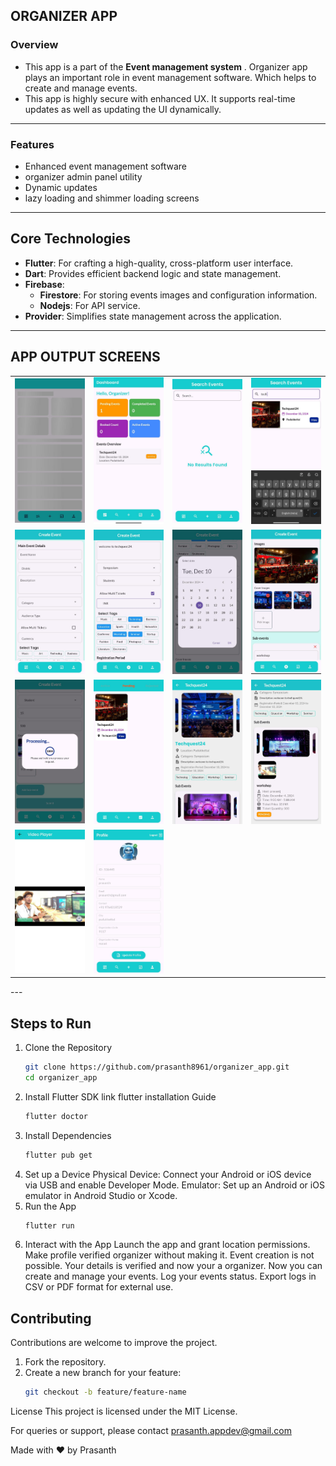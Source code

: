 
## ORGANIZER APP

### Overview 
  - This app is a part of the **Event management system** . Organizer app plays an important role in event management software. Which helps to create and manage events.
  - This app is highly secure with enhanced UX. It supports real-time updates as well as updating the UI dynamically. 
---

### Features 
 - Enhanced event management software
 - organizer admin panel utility
 - Dynamic updates
 - lazy loading and shimmer loading screens
---

## Core Technologies

- **Flutter**: For crafting a high-quality, cross-platform user interface.
- **Dart**: Provides efficient backend logic and state management.
- **Firebase**:
  - **Firestore**: For storing events images and configuration information.
  - **Nodejs**: For API service.
- **Provider**: Simplifies state management across the application.

---
## APP OUTPUT SCREENS

<table>
  <tr>
    <td><img src="assets/organizer-app-img/home-shimmer.jpg" alt="Sample 1" width="150"></td>
    <td><img src="assets/organizer-app-img/home.jpg" alt="Sample 2" width="150"></td>
    <td><img src="assets/organizer-app-img/search-before.jpg" alt="Sample 3" width="150"></td>
    <td><img src="assets/organizer-app-img/search-after.jpg" alt="Sample 4" width="150"></td>
  </tr>
  <tr>
    <td><img src="assets/organizer-app-img/event-create.jpg" alt="Sample 5" width="150"></td>
    <td><img src="assets/organizer-app-img/start-event-creation.jpg" alt="Sample 6" width="150"></td>
    <td><img src="assets/organizer-app-img/event-date-pick.jpg" alt="Sample 7" width="150"></td>
    <td><img src="assets/organizer-app-img/event-img-pick.jpg" alt="Sample 8" width="150"></td>
  </tr>
  <tr>
    <td><img src="assets/organizer-app-img/event-progress.jpg" alt="Sample 9" width="150"></td>
    <td><img src="assets/organizer-app-img/event-status.jpg" alt="Sample 10" width="150"></td>
    <td><img src="assets/organizer-app-img/event-detail.jpg" alt="Sample 11" width="150"></td>
    <td><img src="assets/organizer-app-img/event-detail-2.jpg" alt="Sample 12" width="150"></td>
  </tr>
  <tr>
    <td><img src="assets/organizer-app-img/event-video.jpg" alt="Sample 13" width="150"></td>
    <td><img src="assets/organizer-app-img/profile.jpg" alt="Sample 14" width="150"></td>
  </tr>
</table>
---


## Steps to Run
1. Clone the Repository
   ```bash
   git clone https://github.com/prasanth8961/organizer_app.git
   cd organizer_app
2. Install Flutter SDK
   link flutter installation Guide
   ```bash
   flutter doctor
3. Install Dependencies
   ```bash
   flutter pub get
4. Set up a Device
    Physical Device: Connect your Android or iOS device via USB and enable Developer Mode.
    Emulator: Set up an Android or iOS emulator in Android Studio or Xcode.
5. Run the App
    ```bash
   flutter run

6. Interact with the App
     Launch the app and grant location permissions.
     Make profile verified organizer without making it. Event creation is not possible.
     Your details is verified and now your a organizer. Now you can create and manage your events.
     Log your events status.
     Export logs in CSV or PDF format for external use.



## Contributing

Contributions are welcome to improve the project.

1. Fork the repository.
2. Create a new branch for your feature:
   ```bash
   git checkout -b feature/feature-name


License
This project is licensed under the MIT License.

For queries or support, please contact prasanth.appdev@gmail.com

Made with ❤️ by Prasanth

